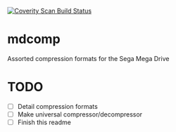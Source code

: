 [![Coverity Scan Build Status](https://scan.coverity.com/projects/13715/badge.svg)](https://scan.coverity.com/projects/13715)

# mdcomp
Assorted compression formats for the Sega Mega Drive

# TODO

- [ ] Detail compression formats
- [ ] Make universal compressor/decompressor
- [ ] Finish this readme
